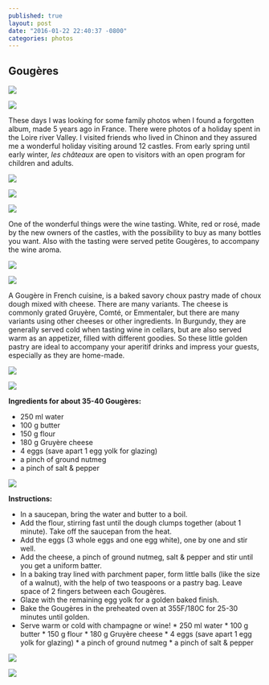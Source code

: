 ```yaml
---
published: true
layout: post
date: "2016-01-22 22:40:37 -0800"
categories: photos
---
```


## Gougères

![](https://farm6.staticflickr.com/5801/23748221722_77e04b93b6_c.jpg)

![](https://farm2.staticflickr.com/1629/23694113773_1913510550_b.jpg)

These days I was looking for some family photos when I found a forgotten album, made 5 years ago in France. There were photos of a holiday spent in the Loire river Valley. I visited friends who lived in Chinon and they assured me a wonderful holiday visiting around 12 castles. From early spring until early winter, _les châteaux_ are open to visitors with an open program for children and adults.

![](https://farm2.staticflickr.com/1528/24238411431_a13ff40cfa_o.jpg)

![](https://farm2.staticflickr.com/1528/23694103933_84f976da58_o.jpg)

![](https://farm1.staticflickr.com/699/23748219802_fc7afd3f2b_c.jpg)

One of the wonderful things were the wine tasting. White, red or rosé, made by the new owners of the castles, with the possibility to buy as many bottles you want. Also with the tasting were served petite Gougères, to accompany the wine aroma.

![](https://farm2.staticflickr.com/1536/24212721232_8bb0864720_o.jpg)

![](https://farm2.staticflickr.com/1576/24320917355_487f89e273_o.jpg)

A Gougère in French cuisine, is a baked savory choux pastry made of choux dough mixed with cheese. There are many variants. The cheese is commonly grated Gruyère, Comté, or Emmentaler, but there are many variants using other cheeses or other ingredients.  In Burgundy, they are generally served cold when tasting wine in cellars, but are also served warm as an appetizer, filled with different goodies. So these little golden pastry are ideal to accompany your aperitif drinks and impress your guests, especially as they are home-made.

![](https://farm1.staticflickr.com/753/23560859180_6d97858e9e_h.jpg)

![](https://farm2.staticflickr.com/1553/24025349470_21b5c39cbc_o.jpg)

**Ingredients for about 35-40 Gougères:**

* 250 ml water
* 100 g butter
* 150 g flour
* 180 g Gruyère cheese
* 4 eggs (save apart 1 egg yolk for glazing)
* a pinch of ground nutmeg
* a pinch of salt & pepper

![](https://farm1.staticflickr.com/599/23856598765_436acb4e37_c.jpg)

**Instructions:**

* In a saucepan, bring the water and butter to a boil.
* Add the flour, stirring fast until the dough clumps together (about 1 minute). Take off the saucepan from the heat.
* Add the eggs (3 whole eggs and one egg white), one by one and stir well.
* Add the cheese, a pinch of ground nutmeg, salt & pepper and stir until you get a uniform batter.
* In a baking tray lined with parchment paper, form little balls (like the size of a walnut), with the help of two teaspoons or a pastry bag. Leave space of 2 fingers between each Gougères.
* Glaze with the remaining egg yolk for a golden baked finish.
* Bake the Gougères in the preheated oven at 355F/180C for 25-30 minutes until golden.
* Serve warm or cold with champagne or wine! * 250 ml water * 100 g butter * 150 g flour * 180 g Gruyère cheese * 4 eggs (save apart 1 egg yolk for glazing) * a pinch of ground nutmeg * a pinch of salt & pepper

![](https://farm1.staticflickr.com/627/23830484486_46ad64266b_h.jpg)

![](https://farm2.staticflickr.com/1518/24320943795_55c5ce07a7_o.jpg)


